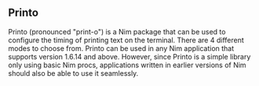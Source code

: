 ## Printo

Printo (pronounced "print-o") is a Nim package that can be used to configure the timing of printing text on the terminal. There are 4 different modes to choose from. Printo can be used in any Nim application that supports version 1.6.14 and above. However, since Printo is a simple library only using basic Nim procs, applications written in earlier versions of Nim should also be able to use it seamlessly.

